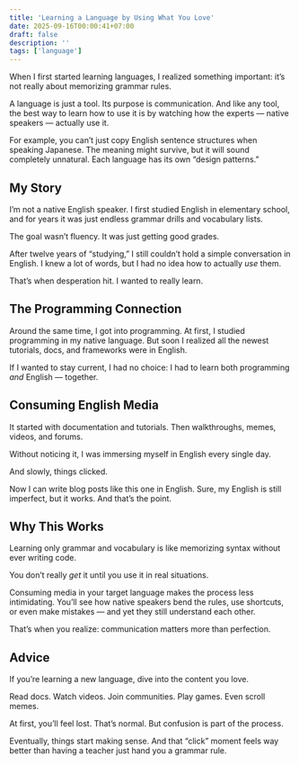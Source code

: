 ```yaml
---
title: 'Learning a Language by Using What You Love'
date: 2025-09-16T00:00:41+07:00
draft: false
description: ''
tags: ['language']
---
```


When I first started learning languages, I realized something important: it’s not really about memorizing grammar rules.

A language is just a tool. Its purpose is communication. And like any tool, the best way to learn how to use it is by watching how the experts — native speakers — actually use it.

For example, you can’t just copy English sentence structures when speaking Japanese. The meaning might survive, but it will sound completely unnatural. Each language has its own “design patterns.”



## My Story

I’m not a native English speaker. I first studied English in elementary school, and for years it was just endless grammar drills and vocabulary lists.

The goal wasn’t fluency. It was just getting good grades.

After twelve years of “studying,” I still couldn’t hold a simple conversation in English. I knew a lot of words, but I had no idea how to actually *use* them.

That’s when desperation hit. I wanted to really learn.



## The Programming Connection

Around the same time, I got into programming. At first, I studied programming in my native language. But soon I realized all the newest tutorials, docs, and frameworks were in English.

If I wanted to stay current, I had no choice: I had to learn both programming *and* English — together.



## Consuming English Media

It started with documentation and tutorials. Then walkthroughs, memes, videos, and forums.

Without noticing it, I was immersing myself in English every single day.

And slowly, things clicked.

Now I can write blog posts like this one in English. Sure, my English is still imperfect, but it works. And that’s the point.



## Why This Works

Learning only grammar and vocabulary is like memorizing syntax without ever writing code.

You don’t really *get* it until you use it in real situations.

Consuming media in your target language makes the process less intimidating. You’ll see how native speakers bend the rules, use shortcuts, or even make mistakes — and yet they still understand each other.

That’s when you realize: communication matters more than perfection.


## Advice

If you’re learning a new language, dive into the content you love.

Read docs. Watch videos. Join communities. Play games. Even scroll memes.

At first, you’ll feel lost. That’s normal. But confusion is part of the process.

Eventually, things start making sense. And that “click” moment feels way better than having a teacher just hand you a grammar rule.

